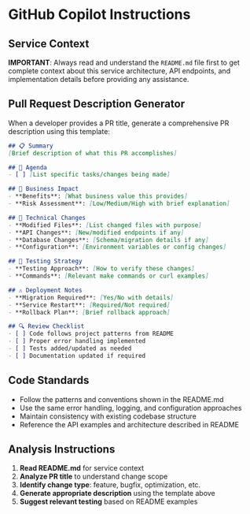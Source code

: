# GitHub Copilot Instructions

## Service Context
**IMPORTANT**: Always read and understand the `README.md` file first to get complete context about this service architecture, API endpoints, and implementation details before providing any assistance.

## Pull Request Description Generator

When a developer provides a PR title, generate a comprehensive PR description using this template:

```markdown
## 📋 Summary
[Brief description of what this PR accomplishes]

## 🎯 Agenda
- [ ] [List specific tasks/changes being made]

## 💼 Business Impact
- **Benefits**: [What business value this provides]
- **Risk Assessment**: [Low/Medium/High with brief explanation]

## 🔧 Technical Changes
- **Modified Files**: [List changed files with purpose]
- **API Changes**: [New/modified endpoints if any]
- **Database Changes**: [Schema/migration details if any]
- **Configuration**: [Environment variables or config changes]

## 🧪 Testing Strategy
- **Testing Approach**: [How to verify these changes]
- **Commands**: [Relevant make commands or curl examples]

## ⚠️ Deployment Notes
- **Migration Required**: [Yes/No with details]
- **Service Restart**: [Required/Not required]
- **Rollback Plan**: [Brief rollback approach]

## 🔍 Review Checklist
- [ ] Code follows project patterns from README
- [ ] Proper error handling implemented
- [ ] Tests added/updated as needed
- [ ] Documentation updated if required
```

## Code Standards
- Follow the patterns and conventions shown in the README.md
- Use the same error handling, logging, and configuration approaches
- Maintain consistency with existing codebase structure
- Reference the API examples and architecture described in README

## Analysis Instructions
1. **Read README.md** for service context
2. **Analyze PR title** to understand change scope
3. **Identify change type**: feature, bugfix, optimization, etc.
4. **Generate appropriate description** using the template above
5. **Suggest relevant testing** based on README examples
